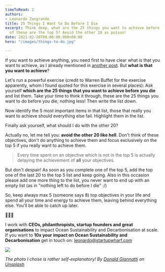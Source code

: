 ```yaml
---
timeToRead: 2
authors:
- Leonardo Zangrando
title: 25 Things I Want to Do Before I Die
excerpt: Think deep, what are the 25 things you want to achieve before you die? Which
  of these are the top 5? Avoid the other 20 as poison!
date: 2021-02-20T00:00:00.000+00:00
hero: "/images/things-to-do.jpg"

---
```

If you want to achieve anything, you need first to have clear what is that you want to achieve, as I already mentioned in [another post](/post/how-to-materialise-the-things-you-need-to-achieve-your-objective/). But **what is that you want to achieve**?

Let's run a powerful exercise (credit to Warren Buffet for the exercise apparently, whom I found quoted for this exercise in several places): Ask yourself **which are the 25 things that you want to achieve before you die** and list them. Take your time to think it through, these are the 25 things you want to do before you die, nothing less! Then write the list down.

Now identify the 5 most important items in that list, those that really you want to achieve should everything else fail. Highlight them in the list.

Finally ask yourself, what should I do with the other 20?

Actually no, let me tell you: **avoid the other 20 like hell**. Don't think of these objectives, don't do anything to achieve them and focus exclusively on the top 5 if you really want to achieve them.

> Every time spent on an objective which is not in the top 5 is actually delaying the achievement of **all** your objectives.

But don't despair! As soon as you complete one of the top 5, add the top one of the last 20 to the top 5 list and keep going. Also in this occasion please add one more thing to the list, you never want to end up with an empty list (as in "nothing left to do before I die" :/)

So, keep always max 5 (someone says 8) top objectives in your life and spend all your time and energy to achieve them, leaving behind everything else. You'll be able to catch up later.

🌊🌊🌊

I work with **CEOs, philanthropists, startup founders and great organisations** to impact Ocean Sustainability and Decarbonisation at scale. If you want to **10x your impact on Ocean Sustainability and Decarbonisation** get in touch on: [leonardo@startupwharf.com](mailto:leonardo@startupwharf.com)

![](/images/things-to-do.jpg)

_The photo I chose is rather self-explanatory! By_ [_Donald Giannatti_](https://unsplash.com/@wizwow?utm_source=unsplash&utm_medium=referral&utm_content=creditCopyText) _on_ [_Unsplash_](https://unsplash.com/s/photos/list?utm_source=unsplash&utm_medium=referral&utm_content=creditCopyText)